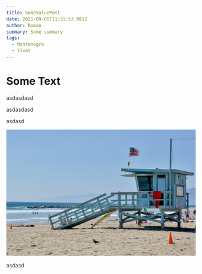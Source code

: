 ```yaml
---
title: SomeValuePost
date: 2021-09-05T11:31:53.991Z
author: Roman
summary: Some summary
tags:
  - Montenegro
  - Tivat
---
```

# Some Text

asdasdasd

asdasdasd

asdasd

![Some alt](/static/img/california.jpg "Some ttitle")

asdasd